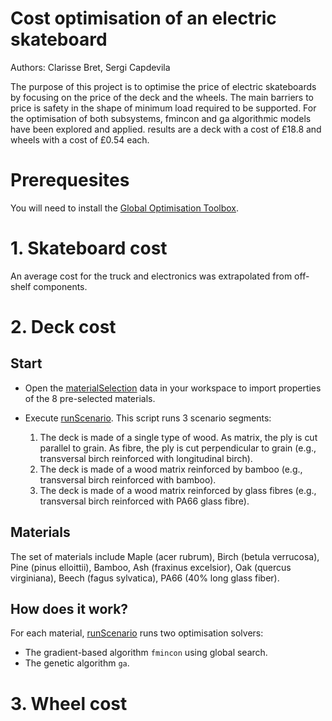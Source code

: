 # Cost optimisation of an electric skateboard
Authors: Clarisse Bret, Sergi Capdevila

The purpose of this project is to optimise the price of electric skateboards by focusing on the price of the deck and the wheels. The main barriers to price is safety in the shape of minimum load required to be supported. For the optimisation of both subsystems, fmincon and ga algorithmic models have been explored and applied. results are a deck with a cost of £18.8 and wheels with a cost of £0.54 each.

# Prerequesites

You will need to install the [Global Optimisation Toolbox](https://uk.mathworks.com/products/global-optimization.html).


# 1. Skateboard cost

An average cost for the truck and electronics was extrapolated from off-shelf components.


# 2. Deck cost

## Start

- Open the [materialSelection](https://github.com/clarissebret/DE4Opti_Team10/blob/master/Deck/materialSelection.mat) data in your workspace to import properties of the 8 pre-selected materials.
- Execute [runScenario](https://github.com/clarissebret/DE4Opti_Team10/blob/master/Deck/runScenarios.m). This script runs 3 scenario segments:

    1. The deck is made of a single type of wood. As matrix, the ply is cut parallel to grain. As fibre, the ply is cut perpendicular to grain (e.g., transversal birch reinforced with longitudinal birch).
    2. The deck is made of a wood matrix reinforced by bamboo (e.g., transversal birch reinforced with bamboo).
    3. The deck is made of a wood matrix reinforced by glass fibres (e.g., transversal birch reinforced with PA66 glass fibre).
    
## Materials

The set of materials include Maple (acer rubrum), Birch (betula verrucosa), Pine (pinus elloittii), Bamboo, Ash (fraxinus excelsior), Oak (quercus virginiana), Beech (fagus sylvatica), PA66 (40% long glass fiber).

## How does it work?

For each material, [runScenario](https://github.com/clarissebret/DE4Opti_Team10/blob/master/Deck/runScenarios.m) runs two optimisation solvers:
   
- The gradient-based algorithm `fmincon` using global search.
- The genetic algorithm `ga`.

# 3. Wheel cost
    

